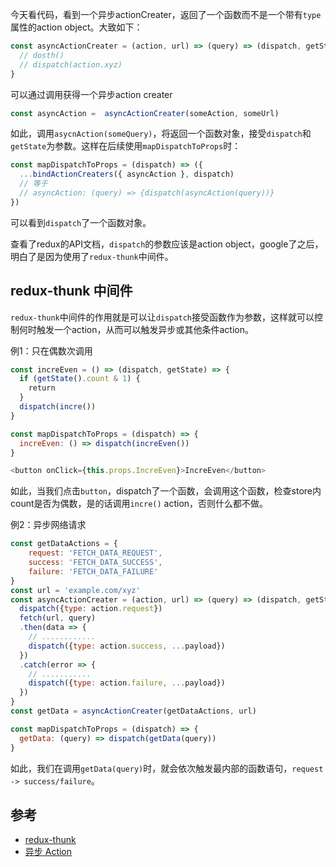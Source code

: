 今天看代码，看到一个异步actionCreater，返回了一个函数而不是一个带有`type`属性的action object。大致如下：

```js
const asyncActionCreater = (action, url) => (query) => (dispatch, getState) => {
  // dosth()
  // dispatch(action.xyz)
}
```

可以通过调用获得一个异步action creater

```js
const asyncAction =  asyncActionCreater(someAction, someUrl)
```

如此，调用`asycnAction(someQuery)`，将返回一个函数对象，接受`dispatch`和`getState`为参数。这样在后续使用`mapDispatchToProps`时：

```js
const mapDispatchToProps = (dispatch) => ({
  ...bindActionCreaters({ asyncAction }, dispatch)
  // 等于
  // asyncAction: (query) => {dispatch(asyncAction(query))}
})
```

可以看到`dispatch`了一个函数对象。

查看了redux的API文档，`dispatch`的参数应该是action object，google了之后，明白了是因为使用了`redux-thunk`中间件。

## redux-thunk 中间件

`redux-thunk`中间件的作用就是可以让`dispatch`接受函数作为参数，这样就可以控制何时触发一个action，从而可以触发异步或其他条件action。

例1：只在偶数次调用

```js
const increEven = () => (dispatch, getState) => {
  if (getState().count & 1) {
    return
  }
  dispatch(incre())
}

const mapDispatchToProps = (dispatch) => {
  increEven: () => dispatch(increEven())
}

<button onClick={this.props.IncreEven}>IncreEven</button>
```

如此，当我们点击`button`，dispatch了一个函数，会调用这个函数，检查store内count是否为偶数，是的话调用`incre()` action，否则什么都不做。

例2：异步网络请求

```js
const getDataActions = {
    request: 'FETCH_DATA_REQUEST',
    success: 'FETCH_DATA_SUCCESS',
    failure: 'FETCH_DATA_FAILURE'
}
const url = 'example.com/xyz'
const asyncActionCreater = (action, url) => (query) => (dispatch, getState) => {
  dispatch({type: action.request})
  fetch(url, query)
  .then(data => {
    // ............
    dispatch({type: action.success, ...payload})
  })
  .catch(error => {
    // ...........
    dispatch({type: action.failure, ...payload})
  })
}
const getData = asyncActionCreater(getDataActions, url)

const mapDispatchToProps = (dispatch) => {
  getData: (query) => dispatch(getData(query))
}
```

如此，我们在调用`getData(query)`时，就会依次触发最内部的函数语句，`request -> success/failure`。

## 参考

- [redux-thunk](https://github.com/gaearon/redux-thunk)
- [异步 Action](http://cn.redux.js.org/docs/advanced/AsyncActions.html) 